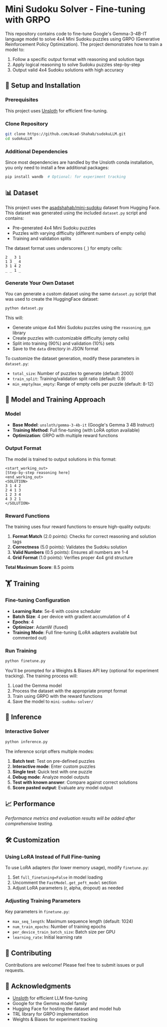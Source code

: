 # Mini Sudoku Solver - Fine-tuning with GRPO

This repository contains code to fine-tune Google's Gemma-3-4B-IT language model to solve 4x4 Mini Sudoku puzzles using GRPO (Generative Reinforcement Policy Optimization). The project demonstrates how to train a model to:

1. Follow a specific output format with reasoning and solution tags
2. Apply logical reasoning to solve Sudoku puzzles step-by-step
3. Output valid 4x4 Sudoku solutions with high accuracy

## 🚀 Setup and Installation

### Prerequisites

This project uses [Unsloth](https://github.com/unslothai/unsloth?tab=readme-ov-file#-install-unsloth) for efficient fine-tuning.

### Clone Repository

```bash
git clone https://github.com/Asad-Shahab/sudokuLLM.git
cd sudokuLLM
```

### Additional Dependencies

Since most dependencies are handled by the Unsloth conda installation, you only need to install a few additional packages:

```bash
pip install wandb  # Optional: for experiment tracking
```

## 📊 Dataset

This project uses the [asadshahab/mini-sudoku](https://huggingface.co/datasets/asadshahab/mini-sudoku) dataset from Hugging Face. This dataset was generated using the included `dataset.py` script and contains:
- Pre-generated 4x4 Mini Sudoku puzzles
- Puzzles with varying difficulty (different numbers of empty cells)
- Training and validation splits

The dataset format uses underscores (`_`) for empty cells:
```
2 _ 3 1
1 3 _ 4
3 1 4 2
_ _ 1 _
```

### Generate Your Own Dataset

You can generate a custom dataset using the same `dataset.py` script that was used to create the HuggingFace dataset:

```bash
python dataset.py
```

This will:
- Generate unique 4x4 Mini Sudoku puzzles using the `reasoning_gym` library
- Create puzzles with customizable difficulty (empty cells)
- Split into training (90%) and validation (10%) sets
- Save to the `data` directory in JSON format

To customize the dataset generation, modify these parameters in `dataset.py`:
- `total_size`: Number of puzzles to generate (default: 2000)
- `train_split`: Training/validation split ratio (default: 0.9)
- `min_empty`/`max_empty`: Range of empty cells per puzzle (default: 8-12)

## 🎯 Model and Training Approach

### Model
- **Base Model**: `unsloth/gemma-3-4b-it` (Google's Gemma 3 4B Instruct)
- **Training Method**: Full fine-tuning (with LoRA option available)
- **Optimization**: GRPO with multiple reward functions

### Output Format
The model is trained to output solutions in this format:
```
<start_working_out>
[Step-by-step reasoning here]
<end_working_out>
<SOLUTION>
3 1 4 2
2 4 1 3
1 2 3 4
4 3 2 1
</SOLUTION>
```

### Reward Functions
The training uses four reward functions to ensure high-quality outputs:

1. **Format Match** (2.0 points): Checks for correct reasoning and solution tags
2. **Correctness** (5.0 points): Validates the Sudoku solution
3. **Valid Numbers** (0.5 points): Ensures all numbers are 1-4
4. **Grid Format** (1.0 points): Verifies proper 4x4 grid structure

**Total Maximum Score**: 8.5 points

## 🏋️ Training

### Fine-tuning Configuration
- **Learning Rate**: 5e-6 with cosine scheduler
- **Batch Size**: 4 per device with gradient accumulation of 4
- **Epochs**: 4
- **Optimizer**: AdamW (fused)
- **Training Mode**: Full fine-tuning (LoRA adapters available but commented out)

### Run Training

```bash
python finetune.py
```

You'll be prompted for a Weights & Biases API key (optional for experiment tracking). The training process will:
1. Load the Gemma model
2. Process the dataset with the appropriate prompt format
3. Train using GRPO with the reward functions
4. Save the model to `mini-sudoku-solver/`

## 🔮 Inference

### Interactive Solver

```bash
python inference.py
```

The inference script offers multiple modes:
1. **Batch test**: Test on pre-defined puzzles
2. **Interactive mode**: Enter custom puzzles
3. **Single test**: Quick test with one puzzle
4. **Debug mode**: Analyze model outputs
5. **Test with known answer**: Compare against correct solutions
6. **Score pasted output**: Evaluate any model output

## 📈 Performance

*Performance metrics and evaluation results will be added after comprehensive testing.*

## 🛠️ Customization

### Using LoRA Instead of Full Fine-tuning

To use LoRA adapters (for lower memory usage), modify `finetune.py`:
1. Set `full_finetuning=False` in model loading
2. Uncomment the `FastModel.get_peft_model` section
3. Adjust LoRA parameters (r, alpha, dropout) as needed

### Adjusting Training Parameters

Key parameters in `finetune.py`:
- `max_seq_length`: Maximum sequence length (default: 1024)
- `num_train_epochs`: Number of training epochs
- `per_device_train_batch_size`: Batch size per GPU
- `learning_rate`: Initial learning rate

## 🤝 Contributing

Contributions are welcome! Please feel free to submit issues or pull requests.

## 🙏 Acknowledgments

- [Unsloth](https://github.com/unslothai/unsloth) for efficient LLM fine-tuning
- Google for the Gemma model family
- Hugging Face for hosting the dataset and model hub
- TRL library for GRPO implementation
- Weights & Biases for experiment tracking
